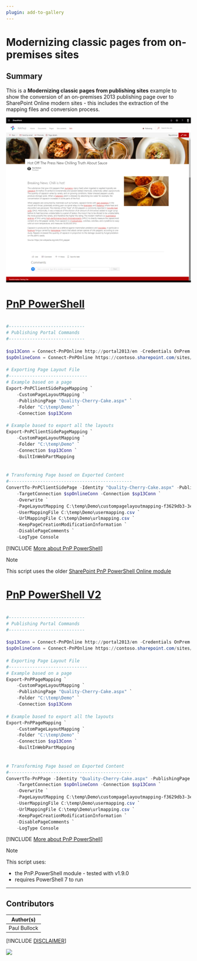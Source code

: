 ```yaml
---
plugin: add-to-gallery
---
```


# Modernizing classic pages from on-premises sites

## Summary

This is a **Modernizing classic pages from publishing sites** example to show the conversion of an on-premises 2013 publishing page over to SharePoint Online modern sites - this includes the extraction of the mapping files and conversion process.



![Example Screenshot](assets/transform.jpg)

# [PnP PowerShell](#tab/pnpps)

```powershell

#-----------------------------
# Publishing Portal Commands
#-----------------------------

$sp13Conn = Connect-PnPOnline http://portal2013/en -Credentials OnPrem -ReturnConnection
$spOnlineConn = Connect-PnPOnline https://contoso.sharepoint.com/sites/PnPKatchup -Credentials Online -ReturnConnection

# Exporting Page Layout File
#------------------------------
# Example based on a page
Export-PnPClientSidePageMapping `
    -CustomPageLayoutMapping `
    -PublishingPage "Quality-Cherry-Cake.aspx" `
    -Folder "C:\temp\Demo" `
    -Connection $sp13Conn

# Example based to export all the layouts
Export-PnPClientSidePageMapping `
    -CustomPageLayoutMapping `
    -Folder "C:\temp\Demo" `
    -Connection $sp13Conn `
    -BuiltInWebPartMapping


# Transforming Page based on Exported Content
#-----------------------------------------------
ConvertTo-PnPClientSidePage -Identity "Quality-Cherry-Cake.aspx" -PublishingPage `
    -TargetConnection $spOnlineConn -Connection $sp13Conn `
    -Overwrite `
    -PageLayoutMapping C:\temp\Demo\custompagelayoutmapping-f3629db3-3e4d-48c4-b904-6fffab6dbb65-quality-cherry-cake.xml `
    -UserMappingFile C:\temp\Demo\usermapping.csv `
    -UrlMappingFile C:\temp\Demo\urlmapping.csv `
    -KeepPageCreationModificationInformation `
    -DisablePageComments `
    -LogType Console


```
[!INCLUDE [More about PnP PowerShell](../../docfx/includes/MORE-PNPPS.md)]

> [!note]
> This script uses the older [SharePoint PnP PowerShell Online module](https://www.powershellgallery.com/packages/SharePointPnPPowerShellOnline/3.29.2101.0)

# [PnP PowerShell V2](#tab/pnppsv2)

```powershell

#-----------------------------
# Publishing Portal Commands
#-----------------------------

$sp13Conn = Connect-PnPOnline http://portal2013/en -Credentials OnPrem -ReturnConnection -TransformationOnPrem
$spOnlineConn = Connect-PnPOnline https://contoso.sharepoint.com/sites/PnPKatchup -Interactive -ReturnConnection

# Exporting Page Layout File
#------------------------------
# Example based on a page
Export-PnPPageMapping `
    -CustomPageLayoutMapping `
    -PublishingPage "Quality-Cherry-Cake.aspx" `
    -Folder "C:\temp\Demo" `
    -Connection $sp13Conn

# Example based to export all the layouts
Export-PnPPageMapping `
    -CustomPageLayoutMapping `
    -Folder "C:\temp\Demo" `
    -Connection $sp13Conn `
    -BuiltInWebPartMapping


# Transforming Page based on Exported Content
#-----------------------------------------------
ConvertTo-PnPPage -Identity "Quality-Cherry-Cake.aspx" -PublishingPage `
    -TargetConnection $spOnlineConn -Connection $sp13Conn `
    -Overwrite `
    -PageLayoutMapping C:\temp\Demo\custompagelayoutmapping-f3629db3-3e4d-48c4-b904-6fffab6dbb65-quality-cherry-cake.xml `
    -UserMappingFile C:\temp\Demo\usermapping.csv `
    -UrlMappingFile C:\temp\Demo\urlmapping.csv `
    -KeepPageCreationModificationInformation `
    -DisablePageComments `
    -LogType Console


```
[!INCLUDE [More about PnP PowerShell](../../docfx/includes/MORE-PNPPS.md)]

> [!note]
> This script uses:
> - the PnP.PowerShell module - tested with v1.9.0
> - requires PowerShell 7 to run

***

## Contributors

| Author(s) |
|-----------|
| Paul Bullock |

[!INCLUDE [DISCLAIMER](../../docfx/includes/DISCLAIMER.md)]

<img src="https://telemetry.sharepointpnp.com/script-samples/scripts/modernize-classic-pages-from-publishing-sites" aria-hidden="true" />